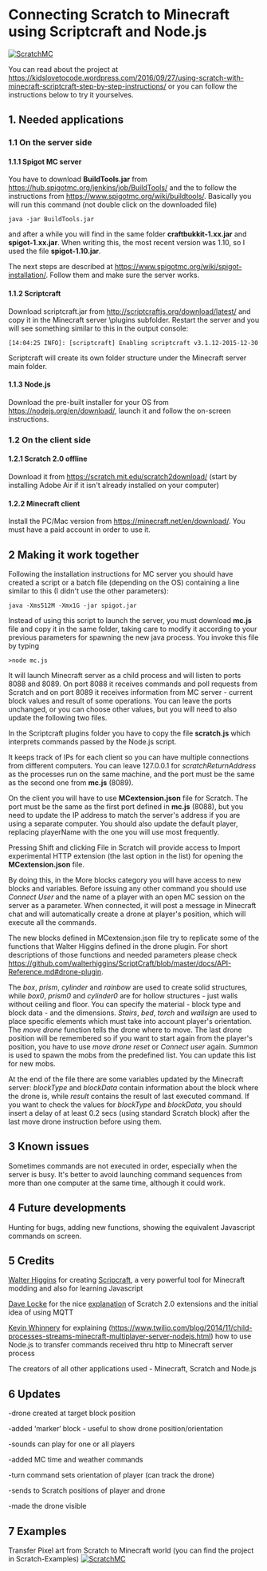 # Connecting Scratch to Minecraft using Scriptcraft and Node.js #
[![ScratchMC](http://i.imgur.com/xBu7vIZ.png)](https://www.youtube.com/watch?v=VoJbqqw680c)

You can read about the project at https://kidslovetocode.wordpress.com/2016/09/27/using-scratch-with-minecraft-scriptcraft-step-by-step-instructions/ or you can follow the instructions below to try it yourselves.

## 1. Needed applications ##

### 1.1 On the server side ###

#### 1.1.1 Spigot MC server ####

You have to download __BuildTools.jar__ from https://hub.spigotmc.org/jenkins/job/BuildTools/ and the to follow the instructions from https://www.spigotmc.org/wiki/buildtools/. Basically you will run this command (not double click on the downloaded file)
	
	java -jar BuildTools.jar

and after a while you will find in the same folder __craftbukkit-1.xx.jar__ and __spigot-1.xx.jar__. When writing this, the most recent version was 1.10, so I used the file __spigot-1.10.jar__.

The next steps are described at https://www.spigotmc.org/wiki/spigot-installation/. Follow them and make sure the server works.

#### 1.1.2 Scriptcraft ####

Download scriptcraft.jar from http://scriptcraftjs.org/download/latest/ and copy it in the Minecraft server \plugins subfolder.
Restart the server and you will see something similar to this in the output console:

	[14:04:25 INFO]: [scriptcraft] Enabling scriptcraft v3.1.12-2015-12-30

Scriptcraft will create its own folder structure under the Minecraft server main folder.

#### 1.1.3 Node.js ####

Download the pre-built installer for your OS from https://nodejs.org/en/download/, launch it and follow the on-screen instructions.

### 1.2 On the client side ###
#### 1.2.1 Scratch 2.0 offline ####

Download it from https://scratch.mit.edu/scratch2download/  (start by installing Adobe Air if it isn't already installed on your computer)

#### 1.2.2 Minecraft client ####

Install the PC/Mac version from https://minecraft.net/en/download/. You must have a paid account in order to use it.

## 2 Making it work together ##

Following the installation instructions for MC server you should have created a script or a batch file (depending on the OS) containing a line similar to this (I didn't use the other parameters):

	java -Xms512M -Xmx1G -jar spigot.jar

Instead of using this script to launch the server, you must download __mc.js__ file and copy it in the same folder, taking care to modify it according to your previous parameters for spawning the new java process. You invoke this file by typing

	>node mc.js

It will launch Minecraft server as a child process and will listen to ports 8088 and 8089. On port 8088 it receives commands and poll requests from Scratch and on port 8089 it receives information from MC server - current block values and result of some operations. You can leave the ports unchanged, or you can choose other values, but you will need to also update the following two files.

In the Scriptcraft plugins folder you have to copy the file __scratch.js__ which interprets commands passed by the Node.js script.

It keeps track of IPs for each client so you can have multiple connections from different computers. You can leave 127.0.0.1 for _scratchReturnAddress_ as the processes run on the same machine, and the port must be the same as the second one from __mc.js__ (8089).

On the client you will have to use __MCextension.json__ file for Scratch. The port must be the same as the first port defined in __mc.js__ (8088), but you need to update the IP address to match the server's address if you are using a separate computer. You should also update the default player, replacing playerName with the one you will use most frequently.


Pressing Shift and clicking File in Scratch will provide access to Import experimental HTTP extension (the last option in the list) for opening the __MCextension.json__ file.

By doing this, in the More blocks category you will have access to new blocks and variables. Before issuing any other command you should use _Connect User_ and the name of a player with an open MC session on the server as a parameter. When connected, it will post a message in Minecraft chat and will automatically create a drone at player's position, which will execute all the commands.

The new blocks defined in MCextension.json file try to replicate some of the functions that Walter Higgins defined in the drone plugin. For short descriptions of those functions and needed parameters please check https://github.com/walterhiggins/ScriptCraft/blob/master/docs/API-Reference.md#drone-plugin.

The _box_, _prism_, _cylinder_ and _rainbow_ are used to create solid structures, while _box0_, _prism0_ and  _cylinder0_  are for hollow structures - just walls without ceiling and floor. You can specify the material - block type and block data - and the dimensions.
_Stairs_, _bed_, _torch_ and _wallsign_ are used to place specific elements which must take into account player's orientation.
The _move drone_ function tells the drone where to move. The last drone position will be remembered so if you want to start again from the player's position, you have to use _move drone reset_ or _Connect user_ again.
_Summon_ is used to spawn the mobs from the predefined list. You can update this list for new mobs.

At the end of the file there are some variables updated by the Minecraft server:  _blockType_ and _blockData_ contain information about the block where the drone is, while _result_ contains the result of last executed command.
If you want to check the values for _blockType_ and _blockData_, you should insert a delay of at least 0.2 secs (using standard Scratch block) after the last move drone instruction before using them.

## 3 Known issues ##

Sometimes commands are not executed in order, especially when the server is busy. It's better to avoid launching command sequences from more than one computer at the same time, although it could work.


## 4 Future developments ##

Hunting for bugs, adding new functions, showing the equivalent Javascript commands on screen.


## 5 Credits ##
[Walter Higgins](https://twitter.com/walter) for creating [Scripcraft](http://scriptcraftjs.org/), a very powerful tool for Minecraft modding and also for learning Javascript

[Dave Locke](https://davejlocke.wordpress.com/) for the nice [explanation](https://davejlocke.wordpress.com/2013/10/14/14/) of Scratch 2.0 extensions and the initial idea of using MQTT

[Kevin Whinnery](https://www.twilio.com/blog/author/kevinwhinnery) for explaining (https://www.twilio.com/blog/2014/11/child-processes-streams-minecraft-multiplayer-server-nodejs.html) how to use Node.js to transfer commands received thru http to Minecraft server process

The creators of all other applications used - Minecraft, Scratch and Node.js


## 6 Updates ##

-drone created at target block position

-added ‘marker‘ block - useful to show drone position/orientation

-sounds can play for one or all players

-added MC time and weather commands

-turn command sets orientation of player (can track the drone)

-sends to Scratch positions of player and drone

-made the drone visible


## 7 Examples ##

Transfer Pixel art from Scratch to Minecraft world (you can find the project in Scratch-Examples)
[![ScratchMC](http://i.imgur.com/V7vc4JC.png)](https://www.youtube.com/watch?v=CeczBoxDauQ)
